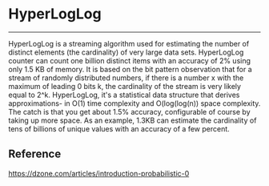 # HyperLogLog

---

HyperLogLog is a streaming algorithm used for estimating the number of distinct elements (the cardinality) of very large data sets. HyperLogLog counter can count one billion distinct items with an accuracy of 2% using only 1.5 KB of memory. It is based on the bit pattern observation that for a stream of randomly distributed numbers, if there is a number x with the maximum of leading 0 bits k, the cardinality of the stream is very likely equal to 2^k.
HyperLogLog, it's a statistical data structure that derives approximations- in O(1) time complexity and O(log(log(n)) space complexity. The catch is that you get about 1.5% accuracy, configurable of course by taking up more space. As an example, 1.3KB can estimate the cardinality of tens of billions of unique values with an accuracy of a few percent.

## Reference

<https://dzone.com/articles/introduction-probabilistic-0>
